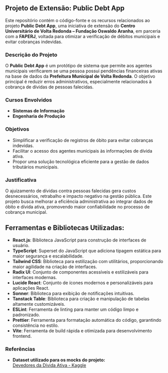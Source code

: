 ## Projeto de Extensão: Public Debt App

Este repositório contém o código-fonte e os recursos relacionados ao projeto **Public Debt App**, uma iniciativa de extensão do **Centro Universitário de Volta Redonda – Fundação Oswaldo Aranha**, em parceria com a **FAPERJ**, voltada para otimizar a verificação de débitos municipais e evitar cobranças indevidas.

### Descrição do Projeto

O **Public Debt App** é um protótipo de sistema que permite aos agentes municipais verificarem se uma pessoa possui pendências financeiras ativas na base de dados da **Prefeitura Municipal de Volta Redonda**. O objetivo principal é reduzir erros administrativos, especialmente relacionados à cobrança de dívidas de pessoas falecidas.

### Cursos Envolvidos

- **Sistemas de Informação**
- **Engenharia de Produção**

### Objetivos

- Simplificar a verificação de registros de óbito para evitar cobranças indevidas.
- Facilitar o acesso dos agentes municipais às informações de dívida ativa.
- Propor uma solução tecnológica eficiente para a gestão de dados tributários municipais.

### Justificativa

O ajuizamento de dívidas contra pessoas falecidas gera custos desnecessários, retrabalho e impacto negativo na gestão pública. Este projeto busca melhorar a eficiência administrativa ao integrar dados de óbito e dívida ativa, promovendo maior confiabilidade no processo de cobrança municipal.

## Ferramentas e Bibliotecas Utilizadas:

- **React.js**: Biblioteca JavaScript para construção de interfaces de usuário.
- **TypeScript**: Superset do JavaScript que adiciona tipagem estática para maior segurança e escalabilidade.
- **Tailwind CSS**: Biblioteca para estilização com utilitários, proporcionando maior agilidade na criação de interfaces.
- **Radix UI**: Conjunto de componentes acessíveis e estilizáveis para interfaces modernas.
- **Lucide React**: Conjunto de ícones modernos e personalizáveis para aplicações React.
- **Sonner**: Biblioteca para exibição de notificações intuitivas.
- **Tanstack Table**: Biblioteca para criação e manipulação de tabelas altamente customizáveis.
- **ESLint**: Ferramenta de linting para manter um código limpo e padronizado.
- **Prettier**: Ferramenta para formatação automática do código, garantindo consistência no estilo.
- **Vite**: Ferramenta de build rápida e otimizada para desenvolvimento frontend.

### Referências

- **Dataset utilizado para os mocks do projeto:**  
  [Devedores da Dívida Ativa - Kaggle](https://www.kaggle.com/datasets/carlosqbarbosa/devedores-da-dvida-ativa)
